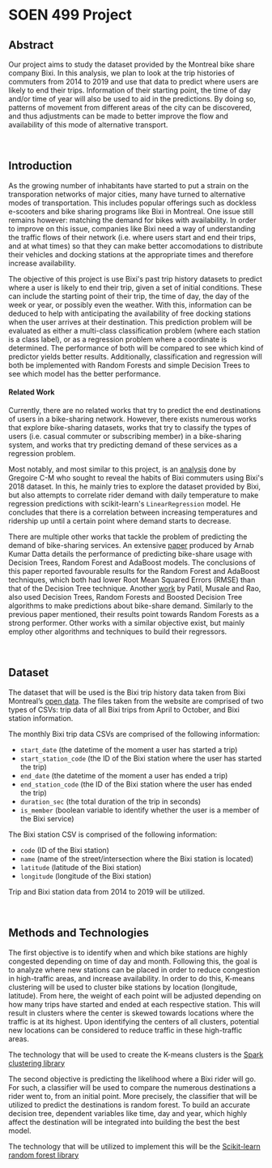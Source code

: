 # SOEN 499 Project

## Abstract

Our project aims to study the dataset provided by the Montreal bike share company Bixi. In this analysis, we plan to look at the trip histories of commuters from 2014 to 2019
and use that data to predict where users are likely to end their trips. Information of their starting point, the time of day and/or time of year will also be used to aid in the predictions. By doing so, patterns of movement from different areas of the city can be discovered, and thus adjustments can be made to better improve the flow and availability of this mode of alternative transport.

<br>

## Introduction

As the growing number of inhabitants have started to put a strain on the transporation networks of major cities, many have turned to alternative modes of transportation. This includes popular offerings such as dockless e-scooters and bike sharing programs like Bixi in Montreal. One issue still remains however: matching the demand for bikes with availability. In order to improve on this issue, companies like Bixi need a way of understanding the traffic flows of their network (i.e. where users start and end their trips, and at what times) so that they can make better accomodations to distribute their vehicles and docking stations at the appropriate times and therefore increase availability.

The objective of this project is use Bixi's past trip history datasets to predict where a user is likely to end their trip, given a set of initial conditions. These can include the starting point of their trip, the time of day, the day of the week or year, or possibly even the weather. With this, information can be deduced to help with anticipating the availability of free docking stations when the user arrives at their destination. This prediction problem will be evaluated as either a multi-class classification problem (where each station is a class label), or as a regression problem where a coordinate is determined. The performance of both will be compared to see which kind of predictor yields better results. Additionally, classification and regression will both be implemented with Random Forests and simple Decision Trees to see which model has the better performance.

#### Related Work

Currently, there are no related works that try to predict the end destinations of users in a bike-sharing network. However, there exists numerous works that explore bike-sharing datasets, works that try to classify the types of users (i.e. casual commuter or subscribing member) in a bike-sharing system, and works that try predicting demand of these services as a regression problem.

Most notably, and most similar to this project, is an [analysis](https://towardsdatascience.com/understanding-bixi-commuters-an-analysis-of-montreals-bike-share-system-in-python-cb34de0e2304) done by Gregoire C-M who sought to reveal the habits of Bixi commuters using Bixi's 2018 dataset. In this, he mainly tries to explore the dataset provided by Bixi, but also attempts to correlate rider demand with daily temperature to make regression predictions with scikit-learn's `LinearRegression` model. He concludes that there is a correlation between increasing temperatures and ridership up until a certain point where demand starts to decrease.

There are multiple other works that tackle the problem of predicting the demand of bike-sharing services. An extensive [paper](https://pdfs.semanticscholar.org/32f7/f3da38fe78fb5237aea70f343cc8c77af92b.pdf) produced by Arnab Kumar Datta details the performance of predicting bike-share usage with Decision Trees, Random Forest and AdaBoost models. The conclusions of this paper reported favourable results for the Random Forest and AdaBoost techniques, which both had lower Root Mean Squared Errors (RMSE) than that of the Decision Tree technique. Another [work](http://ijiset.com/vol2/v2s4/IJISET_V2_I4_195.pdf) by Patil, Musale and Rao, also used Decision Trees, Random Forests and Boosted Decision Tree algorithms to make predictions about bike-share demand. Similarly to the previous paper mentioned, their results point towards Random Forests as a strong performer. Other works with a similar objective exist, but mainly employ other algorithms and techniques to build their regressors.

<br>

## Dataset

The dataset that will be used is the Bixi trip history data taken from Bixi Montreal’s [open data](https://montreal.bixi.com/en/open-data). The files taken from the website are comprised of two types of CSVs: trip data of all Bixi trips from April to October, and Bixi station information.

The monthly Bixi trip data CSVs are comprised of the following information:
* `start_date` (the datetime of the moment a user has started a trip)
* `start_station_code` (the ID of the Bixi station where the user has started the trip)
* `end_date` (the datetime of the moment a user has ended a trip)
* `end_station_code` (the ID of the Bixi station where the user has ended the trip)
* `duration_sec` (the total duration of the trip in seconds)
* `is_member` (boolean variable to identify whether the user is a member of the Bixi service)

The Bixi station CSV is comprised of the following information:
* `code` (ID of the Bixi station)
* `name` (name of the street/intersection where the Bixi station is located)
* `latitude` (latitude of the Bixi station)
* `longitude` (longitude of the Bixi station)

Trip and Bixi station data from 2014 to 2019 will be utilized.

<br>

## Methods and Technologies

The first objective is to identify when and which bike stations are highly congested depending on time of day and month. Following this, the goal is to analyze where new stations can be placed in order to reduce congestion in high-traffic areas, and increase availability. In order to do this, K-means clustering will be used to cluster bike stations by location (longitude, latitude). From here, the weight of each point will be adjusted depending on how many trips have started and ended at each respective station. This will result in clusters where the center is skewed towards locations where the traffic is at its highest. Upon identifying the centers of all clusters, potential new locations can be considered to reduce traffic in these high-traffic areas.

The technology that will be used to create the K-means clusters is the [Spark clustering library](https://spark.apache.org/docs/latest/mllib-clustering.html)

The second objective is predicting the likelihood where a Bixi rider will go. For such, a classifier will be used to compare the numerous destinations a rider went to, from an initial point. More precisely, the classifier that will be utilized to predict the destinations is random forest. To build an accurate decision tree, dependent variables like time, day and year, which highly affect the destination will be integrated into building the best the best model.


The technology that will be utilized to implement this will be the [Scikit-learn random forest library](https://scikit-learn.org/stable/modules/generated/sklearn.ensemble.RandomForestClassifier.html)

